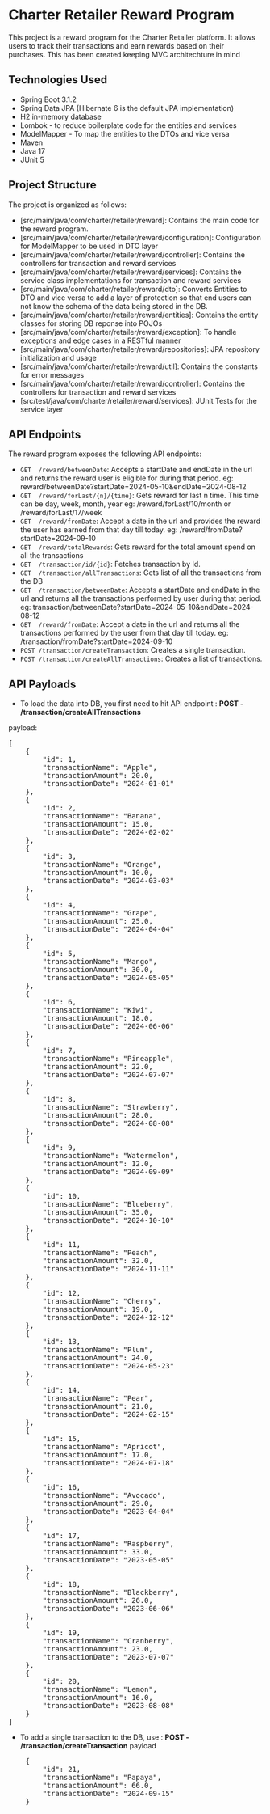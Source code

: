 # Charter Retailer Reward Program

This project is a reward program for the Charter Retailer platform. It allows users to track their transactions and earn rewards based on their purchases. This has been created keeping MVC architechture in mind


## Technologies Used
- Spring Boot 3.1.2
- Spring Data JPA (Hibernate 6 is the default JPA implementation)
- H2 in-memory database
- Lombok - to reduce boilerplate code for the entities and services
- ModelMapper - To map the entities to the DTOs and vice versa
- Maven
- Java 17
- JUnit 5

## Project Structure

The project is organized as follows:

- [src/main/java/com/charter/retailer/reward]: Contains the main code for the reward program.
- [src/main/java/com/charter/retailer/reward/configuration]: Configuration for ModelMapper to be used in DTO layer
- [src/main/java/com/charter/retailer/reward/controller]: Contains the controllers for transaction and reward services
- [src/main/java/com/charter/retailer/reward/services]: Contains the service class implementations for transaction and reward services
- [src/main/java/com/charter/retailer/reward/dto]: Converts Entities to DTO and vice versa to add a layer of protection so that end users can not know the schema of the data being stored in the DB.
- [src/main/java/com/charter/retailer/reward/entities]: Contains the entity classes for storing DB reponse into POJOs
- [src/main/java/com/charter/retailer/reward/exception]: To handle exceptions and edge cases in a RESTful manner
- [src/main/java/com/charter/retailer/reward/repositories]: JPA repository initialization and usage 
- [src/main/java/com/charter/retailer/reward/util]: Contains the constants for error messages
- [src/main/java/com/charter/retailer/reward/controller]: Contains the controllers for transaction and reward services
- [src/test/java/com/charter/retailer/reward/services]: JUnit Tests for the service layer

## API Endpoints

The reward program exposes the following API endpoints:

- `GET  /reward/betweenDate`: Accepts a startDate and endDate in the url and returns the reward user is eligible for during that period. eg: reward/betweenDate?startDate=2024-05-10&endDate=2024-08-12
- `GET  /reward/forLast/{n}/{time}`: Gets reward for last n time. This time can be day, week, month, year
eg: /reward/forLast/10/month  or  /reward/forLast/17/week
- `GET  /reward/fromDate`: Accept a date in the url and provides the reward the user has earned from that day till today. eg: /reward/fromDate?startDate=2024-09-10
- `GET  /reward/totalRewards`: Gets reward for the total amount spend on all the transactions
- `GET  /transaction/id/{id}`: Fetches transaction by Id.
- `GET  /transaction/allTransactions`: Gets list of all the transactions from the DB
- `GET  /transaction/betweenDate`: Accepts a startDate and endDate in the url and returns all the transactions performed by user during that period. eg: transaction/betweenDate?startDate=2024-05-10&endDate=2024-08-12
- `GET  /reward/fromDate`: Accept a date in the url and returns all the transactions performed by the user from that day till today. eg: /transaction/fromDate?startDate=2024-09-10
- `POST /transaction/createTransaction`: Creates a single transaction.
- `POST /transaction/createAllTransactions`: Creates a list of transactions.

## API Payloads

- To load the data into DB, you first need to hit API endpoint :
**POST - /transaction/createAllTransactions**

payload: 
<pre>
[
    {
        "id": 1,
        "transactionName": "Apple",
        "transactionAmount": 20.0,
        "transactionDate": "2024-01-01"
    },
    {
        "id": 2,
        "transactionName": "Banana",
        "transactionAmount": 15.0,
        "transactionDate": "2024-02-02"
    },
    {
        "id": 3,
        "transactionName": "Orange",
        "transactionAmount": 10.0,
        "transactionDate": "2024-03-03"
    },
    {
        "id": 4,
        "transactionName": "Grape",
        "transactionAmount": 25.0,
        "transactionDate": "2024-04-04"
    },
    {
        "id": 5,
        "transactionName": "Mango",
        "transactionAmount": 30.0,
        "transactionDate": "2024-05-05"
    },
    {
        "id": 6,
        "transactionName": "Kiwi",
        "transactionAmount": 18.0,
        "transactionDate": "2024-06-06"
    },
    {
        "id": 7,
        "transactionName": "Pineapple",
        "transactionAmount": 22.0,
        "transactionDate": "2024-07-07"
    },
    {
        "id": 8,
        "transactionName": "Strawberry",
        "transactionAmount": 28.0,
        "transactionDate": "2024-08-08"
    },
    {
        "id": 9,
        "transactionName": "Watermelon",
        "transactionAmount": 12.0,
        "transactionDate": "2024-09-09"
    },
    {
        "id": 10,
        "transactionName": "Blueberry",
        "transactionAmount": 35.0,
        "transactionDate": "2024-10-10"
    },
    {
        "id": 11,
        "transactionName": "Peach",
        "transactionAmount": 32.0,
        "transactionDate": "2024-11-11"
    },
    {
        "id": 12,
        "transactionName": "Cherry",
        "transactionAmount": 19.0,
        "transactionDate": "2024-12-12"
    },
    {
        "id": 13,
        "transactionName": "Plum",
        "transactionAmount": 24.0,
        "transactionDate": "2024-05-23"
    },
    {
        "id": 14,
        "transactionName": "Pear",
        "transactionAmount": 21.0,
        "transactionDate": "2024-02-15"
    },
    {
        "id": 15,
        "transactionName": "Apricot",
        "transactionAmount": 17.0,
        "transactionDate": "2024-07-18"
    },
    {
        "id": 16,
        "transactionName": "Avocado",
        "transactionAmount": 29.0,
        "transactionDate": "2023-04-04"
    },
    {
        "id": 17,
        "transactionName": "Raspberry",
        "transactionAmount": 33.0,
        "transactionDate": "2023-05-05"
    },
    {
        "id": 18,
        "transactionName": "Blackberry",
        "transactionAmount": 26.0,
        "transactionDate": "2023-06-06"
    },
    {
        "id": 19,
        "transactionName": "Cranberry",
        "transactionAmount": 23.0,
        "transactionDate": "2023-07-07"
    },
    {
        "id": 20,
        "transactionName": "Lemon",
        "transactionAmount": 16.0,
        "transactionDate": "2023-08-08"
    }
]
</pre>

- To add a single transaction to the DB, use :
**POST - /transaction/createTransaction**
payload
<pre>
    {
        "id": 21,
        "transactionName": "Papaya",
        "transactionAmount": 66.0,
        "transactionDate": "2024-09-15"
    }
</pre>

